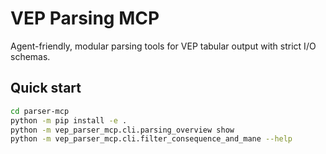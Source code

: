 # VEP Parsing MCP

Agent-friendly, modular parsing tools for VEP tabular output with strict I/O schemas.

## Quick start
```bash
cd parser-mcp
python -m pip install -e .
python -m vep_parser_mcp.cli.parsing_overview show
python -m vep_parser_mcp.cli.filter_consequence_and_mane --help
